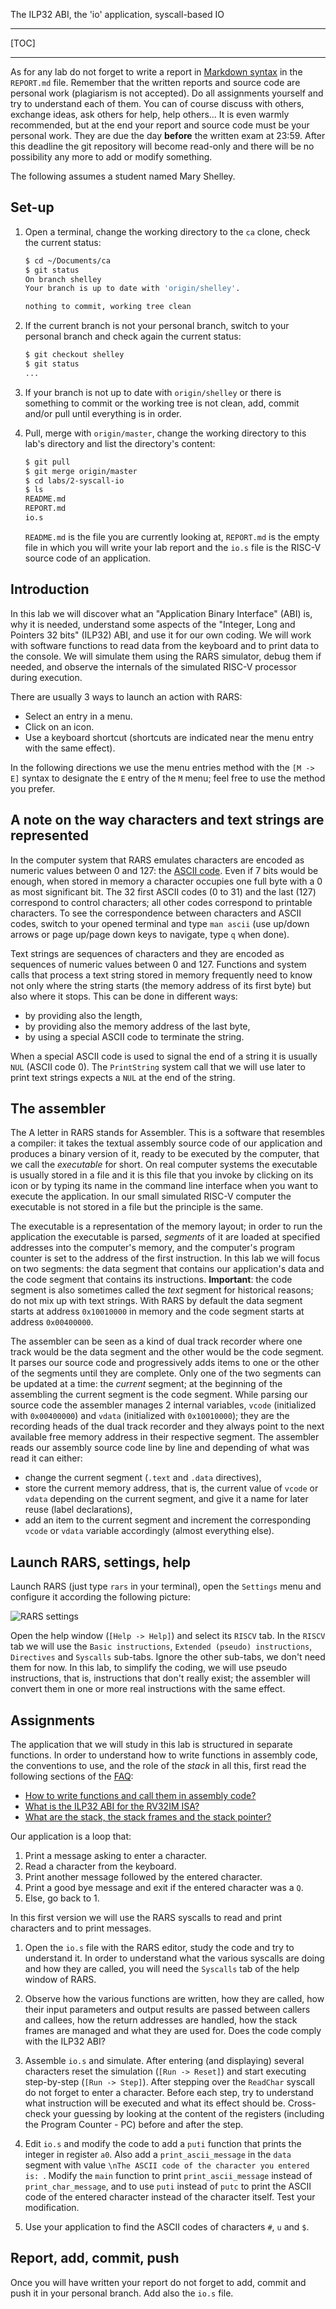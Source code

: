 <!-- MASTER-ONLY: DO NOT MODIFY THIS FILE

Copyright © Telecom Paris
Copyright © Renaud Pacalet (renaud.pacalet@telecom-paris.fr)

This file must be used under the terms of the CeCILL. This source
file is licensed as described in the file COPYING, which you should
have received as part of this distribution. The terms are also
available at:
https://cecill.info/licences/Licence_CeCILL_V2.1-en.html
-->

The ILP32 ABI, the 'io' application, syscall-based IO

---

[TOC]

---

As for any lab do not forget to write a report in [Markdown syntax] in the `REPORT.md` file.
Remember that the written reports and source code are personal work (plagiarism is not accepted).
Do all assignments yourself and try to understand each of them.
You can of course discuss with others, exchange ideas, ask others for help, help others...
It is even warmly recommended, but at the end your report and source code must be your personal work.
They are due the day **before** the written exam at 23:59.
After this deadline the git repository will become read-only and there will be no possibility any more to add or modify something.

The following assumes a student named Mary Shelley.

## Set-up

1. Open a terminal, change the working directory to the `ca` clone, check the current status:

    ```bash
    $ cd ~/Documents/ca
    $ git status
    On branch shelley
    Your branch is up to date with 'origin/shelley'.
    
    nothing to commit, working tree clean
    ```

1. If the current branch is not your personal branch, switch to your personal branch and check again the current status:

    ```bash
    $ git checkout shelley
    $ git status
    ...
    ```

1. If your branch is not up to date with `origin/shelley` or there is something to commit or the working tree is not clean, add, commit and/or pull until everything is in order.

1. Pull, merge with `origin/master`, change the working directory to this lab's directory and list the directory's content:

    ```bash
    $ git pull
    $ git merge origin/master
    $ cd labs/2-syscall-io
    $ ls
    README.md
    REPORT.md
    io.s
    ```

   `README.md` is the file you are currently looking at, `REPORT.md` is the empty file in which you will write your lab report and the `io.s` file is the RISC-V source code of an application.

## Introduction

In this lab we will discover what an "Application Binary Interface" (ABI) is, why it is needed, understand some aspects of the "Integer, Long and Pointers 32 bits" (ILP32) ABI, and use it for our own coding.
We will work with software functions to read data from the keyboard and to print data to the console.
We will simulate them using the RARS simulator, debug them if needed, and observe the internals of the simulated RISC-V processor during execution.

There are usually 3 ways to launch an action with RARS:
- Select an entry in a menu.
- Click on an icon.
- Use a keyboard shortcut (shortcuts are indicated near the menu entry with the same effect).

In the following directions we use the menu entries method with the `[M -> E]` syntax to designate the `E` entry of the `M` menu; feel free to use the method you prefer.

## A note on the way characters and text strings are represented

In the computer system that RARS emulates characters are encoded as numeric values between 0 and 127: the [ASCII code].
Even if 7 bits would be enough, when stored in memory a character occupies one full byte with a 0 as most significant bit.
The 32 first ASCII codes (0 to 31) and the last (127) correspond to control characters; all other codes correspond to printable characters.
To see the correspondence between characters and ASCII codes, switch to your opened terminal and type `man ascii` (use up/down arrows or page up/page down keys to navigate, type `q` when done).

Text strings are sequences of characters and they are encoded as sequences of numeric values between 0 and 127.
Functions and system calls that process a text string stored in memory frequently need to know not only where the string starts (the memory address of its first byte) but also where it stops.
This can be done in different ways:
- by providing also the length,
- by providing also the memory address of the last byte,
- by using a special ASCII code to terminate the string.

When a special ASCII code is used to signal the end of a string it is usually `NUL` (ASCII code 0).
The `PrintString` system call that we will use later to print text strings expects a `NUL` at the end of the string.

## The assembler

The A letter in RARS stands for Assembler.
This is a software that resembles a compiler: it takes the textual assembly source code of our application and produces a binary version of it, ready to be executed by the computer, that we call the _executable_ for short.
On real computer systems the executable is usually stored in a file and it is this file that you invoke by clicking on its icon or by typing its name in the command line interface when you want to execute the application.
In our small simulated RISC-V computer the executable is not stored in a file but the principle is the same.

The executable is a representation of the memory layout; in order to run the application the executable is parsed, _segments_ of it are loaded at specified addresses into the computer's memory, and the computer's program counter is set to the address of the first instruction.
In this lab we will focus on two segments: the data segment that contains our application's data and the code segment that contains its instructions.
**Important**: the code segment is also sometimes called the _text_ segment for historical reasons; do not mix up with text strings.
With RARS by default the data segment starts at address `0x10010000` in memory and the code segment starts at address `0x00400000`.

The assembler can be seen as a kind of dual track recorder where one track would be the data segment and the other would be the code segment.
It parses our source code and progressively adds items to one or the other of the segments until they are complete.
Only one of the two segments can be updated at a time: the _current_ segment; at the beginning of the assembling the current segment is the code segment.
While parsing our source code the assembler manages 2 internal variables, `vcode` (initialized with `0x00400000`) and `vdata` (initialized with `0x10010000`); they are the recording heads of the dual track recorder and they always point to the next available free memory address in their respective segment.
The assembler reads our assembly source code line by line and depending of what was read it can either:
- change the current segment (`.text` and `.data` directives),
- store the current memory address, that is, the current value of `vcode` or `vdata` depending on the current segment, and give it a name for later reuse (label declarations),
- add an item to the current segment and increment the corresponding `vcode` or `vdata` variable accordingly (almost everything else).

## Launch RARS, settings, help

Launch RARS (just type `rars` in your terminal), open the `Settings` menu and configure it according the following picture:

![RARS settings](../../doc/data/rars-settings.png)

Open the help window (`[Help -> Help]`) and select its `RISCV` tab.
In the `RISCV` tab we will use the `Basic instructions`, `Extended (pseudo) instructions`, `Directives` and `Syscalls` sub-tabs.
Ignore the other sub-tabs, we don't need them for now.
In this lab, to simplify the coding, we will use pseudo instructions, that is, instructions that don't really exist; the assembler will convert them in one or more real instructions with the same effect.

## Assignments

The application that we will study in this lab is structured in separate functions.
In order to understand how to write functions in assembly code, the conventions to use, and the role of the _stack_ in all this, first read the following sections of the [FAQ]:

- [How to write functions and call them in assembly code?]
- [What is the ILP32 ABI for the RV32IM ISA?]
- [What are the stack, the stack frames and the stack pointer?]

Our application is a loop that:

1. Print a message asking to enter a character.
1. Read a character from the keyboard.
1. Print another message followed by the entered character.
1. Print a good bye message and exit if the entered character was a `Q`.
1. Else, go back to 1.

In this first version we will use the RARS syscalls to read and print characters and to print messages.

1. Open the `io.s` file with the RARS editor, study the code and try to understand it.
   In order to understand what the various syscalls are doing and how they are called, you will need the `Syscalls` tab of the help window of RARS.

1. Observe how the various functions are written, how they are called, how their input parameters and output results are passed between callers and callees, how the return addresses are handled, how the stack frames are managed and what they are used for.
   Does the code comply with the ILP32 ABI?

1. Assemble `io.s` and simulate.
   After entering (and displaying) several characters reset the simulation (`[Run -> Reset]`) and start executing step-by-step (`[Run -> Step]`).
   After stepping over the `ReadChar` syscall do not forget to enter a character.
   Before each step, try to understand what instruction will be executed and what its effect should be.
   Cross-check your guessing by looking at the content of the registers (including the Program Counter - PC) before and after the step.

1. Edit `io.s` and modify the code to add a `puti` function that prints the integer in register `a0`.
   Also add a `print_ascii_message` in the `data` segment with value `\nThe ASCII code of the character you entered is: `.
   Modify the `main` function to print `print_ascii_message` instead of `print_char_message`, and to use `puti` instead of `putc` to print the ASCII code of the entered character instead of the character itself.
   Test your modification.

1. Use your application to find the ASCII codes of characters `#`, `u` and `$`.

## Report, add, commit, push

Once you will have written your report do not forget to add, commit and push it in your personal branch.
Add also the `io.s` file.

[ASCII code]: https://en.wikipedia.org/wiki/ASCII
[Markdown syntax]: https://www.markdowntutorial.com/
[FAQ]: ../../FAQ.md
[How to write functions and call them in assembly code?]: ../../FAQ.md#how-to-write-functions-and-call-them-in-assembly-code
[What is the ILP32 ABI for the RV32IM ISA?]: ../../FAQ.md#what-is-the-ilp32-abi-for-the-rv32im-isa
[What are the stack, the stack frames and the stack pointer?]: ../../FAQ.md#what-are-the-stack-the-stack-frames-and-the-stack-pointer

<!-- vim: set tabstop=4 softtabstop=4 shiftwidth=4 expandtab textwidth=0: -->
